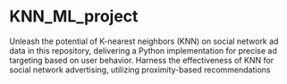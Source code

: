 # KNN_ML_project
Unleash the potential of K-nearest neighbors (KNN) on social network ad data in this repository, delivering a Python implementation for precise ad targeting based on user behavior.  Harness the effectiveness of KNN for social network advertising, utilizing proximity-based recommendations
